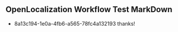 ## OpenLocalization Workflow Test MarkDown
* 8a13c194-1e0a-4fb6-a565-78fc4a132193 thanks!

<!--HONumber=Aug16_HO1-->


